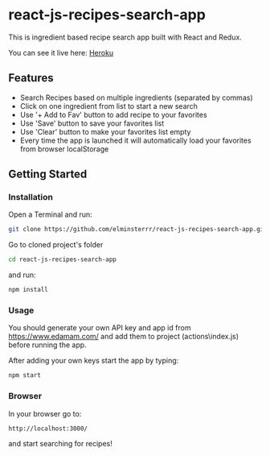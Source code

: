 # react-js-recipes-search-app

This is ingredient based recipe search app built with React and Redux.

You can see it live here: [Heroku](https://react-js-recipe-search-app.herokuapp.com/)


## Features

- Search Recipes based on multiple ingredients (separated by commas)
- Click on one ingredient from list to start a new search
- Use '+ Add to Fav' button to add recipe to your favorites
- Use 'Save' button to save your favorites list
- Use 'Clear' button to make your favorites list empty
- Every time the app is launched it will automatically load your favorites from browser localStorage


## Getting Started

### Installation

Open a Terminal and run:

```sh
git clone https://github.com/elminsterrr/react-js-recipes-search-app.git
```

Go to cloned project's folder

```sh
cd react-js-recipes-search-app
```

and run:

```sh
npm install
```

### Usage

You should generate your own API key and app id from https://www.edamam.com/ and add them to project (actions\index.js) before running the app.

After adding your own keys start the app by typing:

```sh
npm start
```

### Browser

In your browser go to:

```sh
http://localhost:3000/
```

and start searching for recipes!
